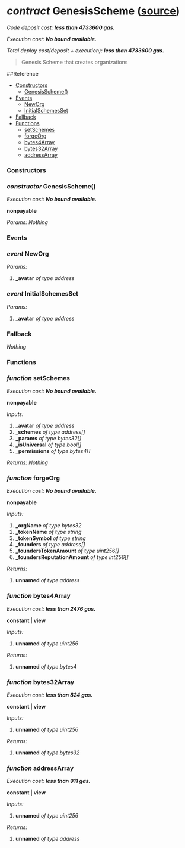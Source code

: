 # *contract* GenesisScheme ([source](https://github.com/daostack/daostack/tree/master/./contracts/universalSchemes/GenesisScheme.sol))
*Code deposit cost: **less than 4733600 gas.***

*Execution cost: **No bound available.***

*Total deploy cost(deposit + execution): **less than 4733600 gas.***

> Genesis Scheme that creates organizations



##Reference
- [Constructors](#constructors)
    - [GenesisScheme()](#constructor-genesisscheme)
- [Events](#events)
    - [NewOrg](#event-neworg)
    - [InitialSchemesSet](#event-initialschemesset)
- [Fallback](#fallback)
- [Functions](#functions)
    - [setSchemes](#function-setschemes)
    - [forgeOrg](#function-forgeorg)
    - [bytes4Array](#function-bytes4array)
    - [bytes32Array](#function-bytes32array)
    - [addressArray](#function-addressarray)
### Constructors
### *constructor* GenesisScheme()

*Execution cost: **No bound available.***

**nonpayable**

*Params:*
*Nothing*


### Events
### *event* NewOrg
*Params:*
1. **_avatar** *of type address*


### *event* InitialSchemesSet
*Params:*
1. **_avatar** *of type address*


### Fallback
*Nothing*
### Functions
### *function* setSchemes

*Execution cost: **No bound available.***

**nonpayable**

*Inputs:*
1. **_avatar** *of type address*
2. **_schemes** *of type address[]*
3. **_params** *of type bytes32[]*
4. **_isUniversal** *of type bool[]*
5. **_permissions** *of type bytes4[]*

*Returns:*
*Nothing*


### *function* forgeOrg

*Execution cost: **No bound available.***

**nonpayable**

*Inputs:*
1. **_orgName** *of type bytes32*
2. **_tokenName** *of type string*
3. **_tokenSymbol** *of type string*
4. **_founders** *of type address[]*
5. **_foundersTokenAmount** *of type uint256[]*
6. **_foundersReputationAmount** *of type int256[]*

*Returns:*
1. **unnamed** *of type address*


### *function* bytes4Array

*Execution cost: **less than 2476 gas.***

**constant | view**

*Inputs:*
1. **unnamed** *of type uint256*

*Returns:*
1. **unnamed** *of type bytes4*


### *function* bytes32Array

*Execution cost: **less than 824 gas.***

**constant | view**

*Inputs:*
1. **unnamed** *of type uint256*

*Returns:*
1. **unnamed** *of type bytes32*


### *function* addressArray

*Execution cost: **less than 911 gas.***

**constant | view**

*Inputs:*
1. **unnamed** *of type uint256*

*Returns:*
1. **unnamed** *of type address*


